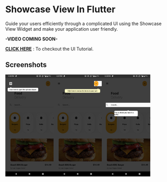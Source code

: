 # Showcase View In Flutter

Guide your users efficiently through a complicated UI using the Showcase View Widget and make your application user friendly.

**-VIDEO COMING SOON-**

**[CLICK HERE](https://www.youtube.com/watch?v=wWH66F9y63U)** : To checkout the UI Tutorial.

## Screenshots

<img src='ss/one.png' align='left' width='30%'>
<img src='ss/two.png' align='left' width='30%'>
<img src='ss/three.png' width='30%'>
